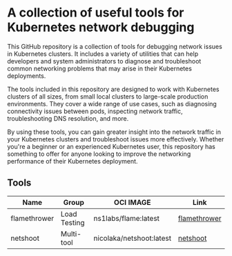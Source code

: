 # A collection of useful tools for Kubernetes network debugging

This GitHub repository is a collection of tools for debugging network issues in Kubernetes clusters. It includes a variety of utilities that can help developers and system administrators to diagnose and troubleshoot common networking problems that may arise in their 
Kubernetes deployments.

The tools included in this repository are designed to work with Kubernetes clusters of all sizes, from small local clusters to large-scale production environments. They cover a wide range of use cases, such as diagnosing connectivity issues between pods, inspecting network 
traffic, troubleshooting DNS resolution, and more.

By using these tools, you can gain greater insight into the network traffic in your Kubernetes clusters and troubleshoot issues more effectively. Whether you're a beginner or an experienced Kubernetes user, this repository has something to offer for anyone looking to 
improve the networking performance of their Kubernetes deployment.


## Tools

| Name         | Group        | OCI IMAGE                | Link                                                     |
| ------------ | ------------ | ------------------------ | -------------------------------------------------------- |
| flamethrower | Load Testing | ns1labs/flame:latest     | [flamethrower](https://github.com/DNS-OARC/flamethrower) |
| netshoot     | Multi-tool   | nicolaka/netshoot:latest | [netshoot](https://github.com/nicolaka/netshoot)         |

